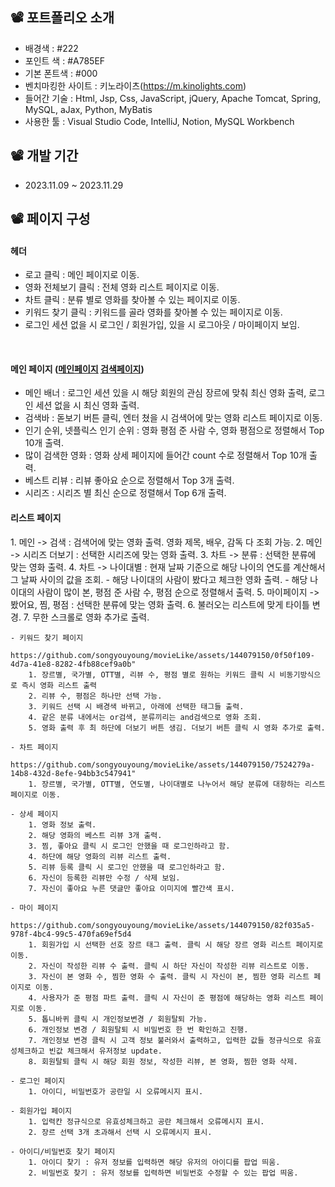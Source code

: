 ## 📽️ 포트폴리오 소개
   - 배경색 : #222
   - 포인트 색 : #A785EF
   - 기본 폰트색 : #000
   - 벤치마킹한 사이트 : 키노라이츠(https://m.kinolights.com)
   - 들어간 기술 : Html, Jsp, Css, JavaScript, jQuery, Apache Tomcat, Spring, MySQL, aJax, Python, MyBatis
   - 사용한 툴 : Visual Studio Code, IntelliJ, Notion, MySQL Workbench

## 📽️ 개발 기간
- 2023.11.09 ~ 2023.11.29

## 📽️ 페이지 구성
#### 헤더
- 로고 클릭 : 메인 페이지로 이동.
- 영화 전체보기 클릭 : 전체 영화 리스트 페이지로 이동.
- 차트 클릭 : 분류 별로 영화를 찾아볼 수 있는 페이지로 이동.
- 키워드 찾기 클릭 : 키워드를 골라 영화를 찾아볼 수 있는 페이지로 이동.
- 로그인 세션 없을 시 로그인 / 회원가입, 있을 시 로그아웃 / 마이페이지 보임.
<br>

#### 메인 페이지 (<a href="https://github.com/songyouyoung/movieLike/assets/144079150/d8c73b20-2639-44d3-b2ae-3ee66f73f06e">메인페이지</a> <a href="https://github.com/songyouyoung/movieLike/assets/144079150/57980a38-b8cb-4e6c-b25c-31fb6d9bdae9">검색페이지</a>)
- 메인 배너 : 로그인 세션 있을 시 해당 회원의 관심 장르에 맞춰 최신 영화 출력, 로그인 세션 없을 시 최신 영화 출력.
-  검색바 : 돋보기 버튼 클릭, 엔터 쳤을 시 검색어에 맞는 영화 리스트 페이지로 이동.
- 인기 순위, 넷플릭스 인기 순위 : 영화 평점 준 사람 수, 영화 평점으로 정렬해서 Top 10개 출력.
- 많이 검색한 영화 : 영화 상세 페이지에 들어간 count 수로 정렬해서 Top 10개 출력.
- 베스트 리뷰 : 리뷰 좋아요 순으로 정렬해서 Top 3개 출력.
- 시리즈 : 시리즈 별 최신 순으로 정렬해서 Top 6개 출력.

#### 리스트 페이지
<a href="https://github.com/songyouyoung/movieLike/assets/144079150/b11a99dc-6147-44fb-9732-6dd98d793435"></a>
		1. 메인 -> 검색 : 검색어에 맞는 영화 출력. 영화 제목, 배우, 감독 다 조회 가능. 
		2. 메인 -> 시리즈 더보기 : 선택한 시리즈에 맞는 영화 출력. 
		3. 차트 -> 분류 : 선택한 분류에 맞는 영화 출력. 
		4. 차트 -> 나이대별 : 현재 날짜 기준으로 해당 나이의 연도를 계산해서 그 날짜 사이의 값을 조회.
   			- 해당 나이대의 사람이 봤다고 체크한 영화 출력. 
			- 해당 나이대의 사람이 많이 본, 평점 준 사람 수, 평점 순으로 정렬해서 출력.
		5. 마이페이지 -> 봤어요, 찜, 평점 : 선택한 분류에 맞는 영화 출력. 
		6. 불러오는 리스트에 맞게 타이틀 변경.
		7. 무한 스크롤로 영화 추가로 출력. 

   	- 키워드 찾기 페이지
     		https://github.com/songyouyoung/movieLike/assets/144079150/0f50f109-4d7a-41e8-8282-4fb88cef9a0b"
		1. 장르별, 국가별, OTT별, 리뷰 수, 평점 별로 원하는 키워드 클릭 시 비동기방식으로 즉시 영화 리스트 출력
		2. 리뷰 수, 평점은 하나만 선택 가능. 
		3. 키워드 선택 시 배경색 바뀌고, 아래에 선택한 태그들 출력. 
		4. 같은 분류 내에서는 or검색, 분류끼리는 and검색으로 영화 조회. 
		5. 영화 출력 후 최 하단에 더보기 버튼 생김. 더보기 버튼 클릭 시 영화 추가로 출력. 

   	- 차트 페이지
	     	https://github.com/songyouyoung/movieLike/assets/144079150/7524279a-14b8-432d-8efe-94bb3c547941"
		1. 장르별, 국가별, OTT별, 연도별, 나이대별로 나누어서 해당 분류에 대항하는 리스트 페이지로 이동. 

   	- 상세 페이지
		1. 영화 정보 출력. 
		2. 해당 영화의 베스트 리뷰 3개 출력. 
		3. 찜, 좋아요 클릭 시 로그인 안했을 때 로그인하라고 함. 
		4. 하단에 해당 영화의 리뷰 리스트 출력. 
		5. 리뷰 등록 클릭 시 로그인 안했을 때 로그인하라고 함.
		6. 자신이 등록한 리뷰만 수정 / 삭제 보임. 
		7. 자신이 좋아요 누른 댓글만 좋아요 이미지에 빨간색 표시. 

   	- 마이 페이지
	     	https://github.com/songyouyoung/movieLike/assets/144079150/82f035a5-978f-4bc4-99c5-470fa69ef5d4
		1. 회원가입 시 선택한 선호 장르 태그 출력. 클릭 시 해당 장르 영화 리스트 페이지로 이동.
		2. 자신이 작성한 리뷰 수 출력. 클릭 시 하단 자신이 작성한 리뷰 리스트로 이동.
		3. 자신이 본 영화 수, 찜한 영화 수 출력. 클릭 시 자신이 본, 찜한 영화 리스트 페이지로 이동. 
		4. 사용자가 준 평점 파트 출력. 클릭 시 자신이 준 평점에 해당하는 영화 리스트 페이지로 이동. 
		5. 톱니바퀴 클릭 시 개인정보변경 / 회원탈퇴 가능. 
		6. 개인정보 변경 / 회원탈퇴 시 비밀번호 한 번 확인하고 진행. 
		7. 개인정보 변경 클릭 시 고객 정보 불러와서 출력하고, 입력한 값들 정규식으로 유효성체크하고 빈값 체크해서 유저정보 update. 
		8. 회원탈퇴 클릭 시 해당 회원 정보, 작성한 리뷰, 본 영화, 찜한 영화 삭제. 

	- 로그인 페이지
		1. 아이디, 비밀번호가 공란일 시 오류메시지 표시.

	- 회원가입 페이지
		1. 입력칸 정규식으로 유효성체크하고 공란 체크해서 오류메시지 표시.
		2. 장르 선택 3개 초과해서 선택 시 오류메시지 표시.

	- 아이디/비밀번호 찾기 페이지
		1. 아이디 찾기 : 유저 정보를 입력하면 해당 유저의 아이디를 팝업 띄움.
		2. 비밀번호 찾기 : 유저 정보를 입력하면 비밀번호 수정할 수 있는 팝업 띄움.
